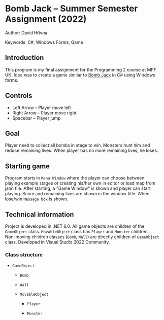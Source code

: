 # Bomb Jack –⁠⁠⁠ Summer Semester Assignment (2022)

Author: David Hřivna

Keywords: C#, Windows Forms, Game


## Introduction

This program is my final assignment for the Programming 2 course at MFF UK. Idea was to create a game similar to [Bomb Jack](https://en.wikipedia.org/wiki/Bomb_Jack) in C# using Windows forms.

## Controls

- Left Arrow –⁠⁠⁠ Player move left
- Right Arrow –⁠⁠⁠ Player move right
- Spacebar –⁠⁠⁠ Player jump

## Goal

Player need to collect all bombs in stage to win. Monsters hunt him and reduce remaining lives. When player has no more remaining lives, he loses.

## Starting game

Program starts in `Menu Window` where the player can choose between playing example stages or creating his/her own in editor or load map from json file. After starting, a "Game Window" is shown and player can start playing. Score and remaining lives are shown in the window title. When lose/win `Message box` is shown.

## Technical information

Project is developed in .NET 6.0. All game objects are children of the `GameObject` class. `MovableObject` class has `Player` and `Monster` children. Non-moving children classes (`Bomb`, `Wall`) are directly children of `GameObject` class. 
Developed in Visual Studio 2022 Community.

### Class structure
- `GameObject`

    - `Bomb`

    - `Wall`

    - `MovableObject`

        - `Player`

        - `Monster`

